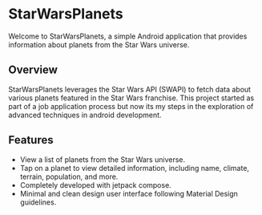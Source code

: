 # StarWarsPlanets

Welcome to StarWarsPlanets, a simple Android application that provides information about planets from the Star Wars universe.


## Overview

StarWarsPlanets leverages the Star Wars API (SWAPI) to fetch data about various planets featured in the Star Wars franchise.
This project started as part of a job application process but now its my steps in the exploration of advanced techniques in android development.

## Features

- View a list of planets from the Star Wars universe.
- Tap on a planet to view detailed information, including name, climate, terrain, population, and more.
- Completely developed with jetpack compose.
- Minimal and clean design user interface following Material Design guidelines.
